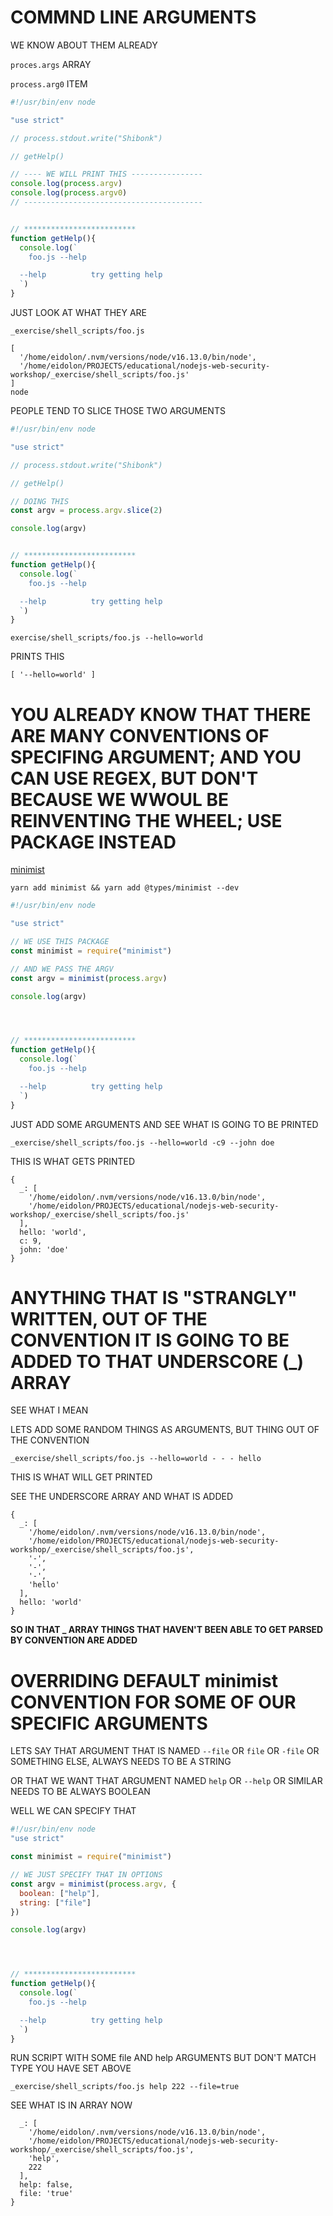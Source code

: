 # COMMND LINE ARGUMENTS

WE KNOW ABOUT THEM ALREADY

`proces.args` ARRAY

`process.arg0` ITEM

```js
#!/usr/bin/env node

"use strict"

// process.stdout.write("Shibonk")

// getHelp()

// ---- WE WILL PRINT THIS ----------------
console.log(process.argv)
console.log(process.argv0)
// ----------------------------------------


// *************************
function getHelp(){
  console.log(`
    foo.js --help

  --help          try getting help
  `)
}
```

JUST LOOK AT WHAT THEY ARE

```
_exercise/shell_scripts/foo.js
```

```
[
  '/home/eidolon/.nvm/versions/node/v16.13.0/bin/node',
  '/home/eidolon/PROJECTS/educational/nodejs-web-security-workshop/_exercise/shell_scripts/foo.js'
]
node
```

PEOPLE TEND TO SLICE THOSE TWO ARGUMENTS

```js
#!/usr/bin/env node

"use strict"

// process.stdout.write("Shibonk")

// getHelp()

// DOING THIS
const argv = process.argv.slice(2)

console.log(argv)


// *************************
function getHelp(){
  console.log(`
    foo.js --help

  --help          try getting help
  `)
}
```

```
exercise/shell_scripts/foo.js --hello=world
```

PRINTS THIS

```
[ '--hello=world' ]
```

# YOU ALREADY KNOW THAT THERE ARE MANY CONVENTIONS OF SPECIFING ARGUMENT; AND YOU CAN USE REGEX, BUT DON'T BECAUSE WE WWOUL BE REINVENTING THE WHEEL; USE PACKAGE INSTEAD

[minimist](https://www.npmjs.com/package/minimist)

```
yarn add minimist && yarn add @types/minimist --dev
```

```js
#!/usr/bin/env node

"use strict"

// WE USE THIS PACKAGE
const minimist = require("minimist")

// AND WE PASS THE ARGV
const argv = minimist(process.argv)

console.log(argv)




// *************************
function getHelp(){
  console.log(`
    foo.js --help

  --help          try getting help
  `)
}
```

JUST ADD SOME ARGUMENTS AND SEE WHAT IS GOING TO BE PRINTED

```
_exercise/shell_scripts/foo.js --hello=world -c9 --john doe
```

THIS IS WHAT GETS PRINTED

```
{
  _: [
    '/home/eidolon/.nvm/versions/node/v16.13.0/bin/node',
    '/home/eidolon/PROJECTS/educational/nodejs-web-security-workshop/_exercise/shell_scripts/foo.js'
  ],
  hello: 'world',
  c: 9,
  john: 'doe'
}
```

# ANYTHING THAT IS "STRANGLY" WRITTEN, OUT OF THE CONVENTION IT IS GOING TO BE ADDED TO THAT UNDERSCORE (_) ARRAY

SEE WHAT I MEAN

LETS ADD SOME RANDOM THINGS AS ARGUMENTS, BUT THING OUT OF THE CONVENTION

```
_exercise/shell_scripts/foo.js --hello=world - - - hello  
```

THIS IS WHAT WILL GET PRINTED

SEE THE UNDERSCORE ARRAY AND WHAT IS ADDED

```
{
  _: [
    '/home/eidolon/.nvm/versions/node/v16.13.0/bin/node',
    '/home/eidolon/PROJECTS/educational/nodejs-web-security-workshop/_exercise/shell_scripts/foo.js',
    '-',
    '-',
    '-',
    'hello'
  ],
  hello: 'world'
}
```

**SO IN THAT _ ARRAY THINGS THAT HAVEN'T BEEN ABLE TO GET PARSED BY CONVENTION ARE ADDED**

# OVERRIDING DEFAULT minimist CONVENTION FOR SOME OF OUR SPECIFIC ARGUMENTS

LETS SAY THAT ARGUMENT THAT IS NAMED `--file` OR `file` OR `-file` OR SOMETHING ELSE, ALWAYS NEEDS TO BE A STRING

OR THAT WE WANT THAT ARGUMENT NAMED `help` OR `--help` OR SIMILAR NEEDS TO BE ALWAYS BOOLEAN

WELL WE CAN SPECIFY THAT

```js
#!/usr/bin/env node
"use strict"

const minimist = require("minimist")

// WE JUST SPECIFY THAT IN OPTIONS
const argv = minimist(process.argv, {
  boolean: ["help"],
  string: ["file"]
})

console.log(argv)




// *************************
function getHelp(){
  console.log(`
    foo.js --help

  --help          try getting help
  `)
}
```

RUN SCRIPT WITH SOME file AND help ARGUMENTS BUT DON'T MATCH TYPE YOU HAVE SET ABOVE

```
_exercise/shell_scripts/foo.js help 222 --file=true
```

SEE WHAT IS IN ARRAY NOW

```{
  _: [
    '/home/eidolon/.nvm/versions/node/v16.13.0/bin/node',
    '/home/eidolon/PROJECTS/educational/nodejs-web-security-workshop/_exercise/shell_scripts/foo.js',
    'help',
    222
  ],
  help: false,
  file: 'true'
}
```


